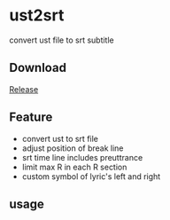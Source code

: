 # ust2srt
convert ust file to srt subtitle

## Download
[Release](https://github.com/namaeclog/ust2srt/releases)

## Feature
* convert ust to srt file
* adjust position of break line
* srt time line includes preuttrance
* limit max R in each R section
* custom symbol of lyric's left and right

## usage
